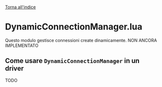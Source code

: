 [Torna all'indice](index.md)

# DynamicConnectionManager.lua

Questo modulo gestisce connessioni create dinamicamente. NON ANCORA IMPLEMENTATO

## Come usare `DynamicConnectionManager` in un driver
TODO
